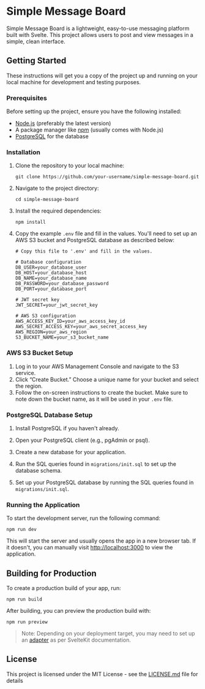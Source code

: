 
# Simple Message Board

Simple Message Board is a lightweight, easy-to-use messaging platform built with Svelte. This project allows users to post and view messages in a simple, clean interface.

## Getting Started

These instructions will get you a copy of the project up and running on your local machine for development and testing purposes.

### Prerequisites

Before setting up the project, ensure you have the following installed:
- [Node.js](https://nodejs.org/) (preferably the latest version)
- A package manager like [npm](https://www.npmjs.com/) (usually comes with Node.js)
- [PostgreSQL](https://www.postgresql.org/) for the database

### Installation

1. Clone the repository to your local machine:
   ```
   git clone https://github.com/your-username/simple-message-board.git
   ```

2. Navigate to the project directory:
   ```
   cd simple-message-board
   ```

3. Install the required dependencies:
   ```
   npm install
   ```

4. Copy the example `.env` file and fill in the values. You'll need to set up an AWS S3 bucket and PostgreSQL database as described below:
   ```
   # Copy this file to '.env' and fill in the values.

   # Database configuration
   DB_USER=your_database_user
   DB_HOST=your_database_host
   DB_NAME=your_database_name
   DB_PASSWORD=your_database_password
   DB_PORT=your_database_port

   # JWT secret key
   JWT_SECRET=your_jwt_secret_key

   # AWS S3 configuration
   AWS_ACCESS_KEY_ID=your_aws_access_key_id
   AWS_SECRET_ACCESS_KEY=your_aws_secret_access_key
   AWS_REGION=your_aws_region
   S3_BUCKET_NAME=your_s3_bucket_name
   ```

### AWS S3 Bucket Setup

1. Log in to your AWS Management Console and navigate to the S3 service.
2. Click “Create Bucket.” Choose a unique name for your bucket and select the region.
3. Follow the on-screen instructions to create the bucket. Make sure to note down the bucket name, as it will be used in your `.env` file.

### PostgreSQL Database Setup

1. Install PostgreSQL if you haven't already.
2. Open your PostgreSQL client (e.g., pgAdmin or psql).
3. Create a new database for your application.
4. Run the SQL queries found in `migrations/init.sql` to set up the database schema.

5. Set up your PostgreSQL database by running the SQL queries found in `migrations/init.sql`.

### Running the Application

To start the development server, run the following command:

```
npm run dev
```

This will start the server and usually opens the app in a new browser tab. If it doesn't, you can manually visit [http://localhost:3000](http://localhost:3000) to view the application.

## Building for Production

To create a production build of your app, run:

```
npm run build
```

After building, you can preview the production build with:

```
npm run preview
```

> Note: Depending on your deployment target, you may need to set up an [adapter](https://kit.svelte.dev/docs/adapters) as per SvelteKit documentation.

## License

This project is licensed under the MIT License - see the [LICENSE.md](LICENSE.md) file for details
